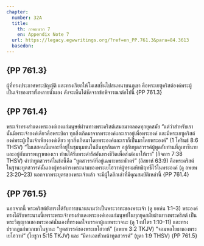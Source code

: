 ```yaml
---
chapter:
  number: 32A
  title:
    th: ภาคผนวก 7
    en: Appendix Note 7
  url: https://legacy.egwwritings.org/?ref=en_PP.761.3&para=84.3613
  basedon:
---
```


## {PP 761.3}

ผู้ที่ทรงประกาศพระบัญญัติ และทรงเรียกให้โมเสสขึ้นไปสนทนาบนภูเขา คือพระเยซูคริสต์องค์พระผู้เป็นเจ้าของเราทั้งหลายนั่นเอง ดังจะเห็นได้ชัดจากข้อพิจารณาต่อไปนี้ {PP 761.3}

## {PP 761.4}

พระเจ้าทรงสำแดงพระองค์เองแก่มนุษย์ผ่านทางพระคริสต์เสมอมาตลอดทุกยุคสมัย “แต่ว่าสำหรับเรานั้นมีพระเจ้าองค์เดียวคือพระบิดา ทุกสิ่งเกิดมาจากพระองค์และเราอยู่เพื่อพระองค์ และมีพระเยซูคริสต์องค์พระผู้เป็นเจ้าเพียงองค์เดียว ทุกสิ่งเกิดมาโดยพระองค์และเราก็เป็นมาโดยพระองค์” (1 โครินธ์ 8:6 THSV) “โมเสสคนนี้แหละที่อยู่ในชุมนุมชนในถิ่นทุรกันดาร อยู่กับทูตสวรรค์ผู้พูดกับท่านที่ภูเขาซีนายและอยู่กับบรรพบุรุษของเรา ท่านได้รับพระดำรัสอันทรงชีวิตเพื่อส่งต่อมาให้เรา” (กิจการ 7:38 THSV) คำว่าทูตสวรรค์ในข้อนี้คือ “ทูตสวรรค์ที่อยู่เฉพาะพระพักตร์” (อิสยาห์ 63:9) คือพระคริสต์ในฐานะทูตสวรรค์นั้นเองผู้ทรงดำรงพระนามของพระเยโฮวาห์ผู้ทรงมหิทธิฤทธิ์ไว้ในพระองค์ (ดู อพยพ 23:20–23) นอกจากพระบุตรของพระเจ้าแล้ว จะมีผู้ใดอีกเล่าที่มีคุณสมบัติเหล่านี้ {PP 761.4}

## {PP 761.5}

นอกจากนี้ พระคริสต์ยังทรงได้รับการขนานนามว่าเป็นพระวาทะของพระเจ้า (ดู ยอห์น 1:1–3) พระองค์ทรงได้รับพระนามนี้เพราะพระเจ้าทรงสำแดงพระองค์เองแก่มนุษย์ในทุกยุคสมัยผ่านทางพระคริสต์ เป็นพระวิญญาณของพระองค์นั่นเองที่ทรงดลใจบรรดาผู้เผยพระวจนะ (ดู 1 เปโตร 1:10–11) และทรงปรากฏแก่พวกเขาในฐานะ “ทูตสวรรค์ของพระเยโฮวาห์” (อพยพ 3:2 TKJV) “จอมพลโยธาของพระเยโฮวาห์” (โยชูวา 5:15 TKJV) และ “มีคาเอลหัวหน้าทูตสวรรค์” (ยูดา 1:9 THSV) {PP 761.5}
